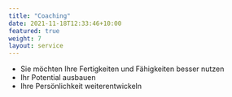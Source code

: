```yaml
---
title: "Coaching"
date: 2021-11-18T12:33:46+10:00
featured: true
weight: 7
layout: service
---
```


* Sie möchten Ihre Fertigkeiten und Fähigkeiten besser nutzen
* Ihr Potential ausbauen
* Ihre Persönlichkeit weiterentwickeln


